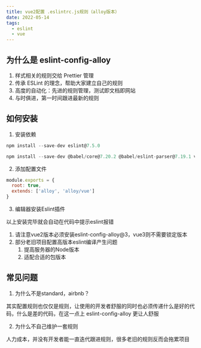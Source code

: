 ```yaml
---
title: vue2配置 .eslintrc.js规则（alloy版本）
date: 2022-05-14
tags:
  - eslint
  - vue
---
```


## 为什么是 eslint-config-alloy
1. 样式相关的规则交给 Prettier 管理
2. 传承 ESLint 的理念，帮助大家建立自己的规则
3. 高度的自动化：先进的规则管理，测试即文档即网站
4. 与时俱进，第一时间跟进最新的规则

## 如何安装

1. 安装依赖
```javascript
npm install --save-dev eslint@7.5.0

npm install --save-dev @babel/core@7.20.2 @babel/eslint-parser@7.19.1 vue-eslint-parser@9.1.0 eslint-plugin-vue@7.20.0 eslint-config-alloy@3.10.0 @vue/cli-plugin-eslint@5.0.8
```

2. 添加配置文件
```javascript
module.exports = {
  root: true,
  extends: ['alloy', 'alloy/vue']
}
```

3. 编辑器安装Eslint插件

以上安装完毕就会自动在代码中提示eslint报错

1. 请注意vue2版本必须安装eslint-config-alloy@3，vue3则不需要锁定版本
2. 部分老旧项目配置高版本eslint编译产生问题
   1. 提高服务器的Node版本
   2. 适配合适的包版本

## 常见问题

1. 为什么不是standard，airbnb？

其实配置规则也仅仅是规则，让使用的开发者舒服的同时也必须传递什么是好的代码，什么是差的代码，在这一点上 eslint-config-alloy 更让人舒服

2. 为什么不自己维护一套规则

人力成本，并没有开发者能一直迭代跟进规则，很多老旧的规则反而会拖累项目

